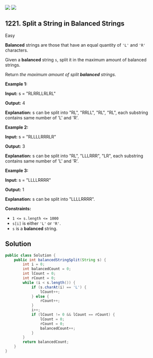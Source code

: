 [![](https://img.shields.io/github/stars/javadev/LeetCode-in-Java?label=Stars&style=flat-square)](https://github.com/javadev/LeetCode-in-Java)
[![](https://img.shields.io/github/forks/javadev/LeetCode-in-Java?label=Fork%20me%20on%20GitHub%20&style=flat-square)](https://github.com/javadev/LeetCode-in-Java/fork)

## 1221\. Split a String in Balanced Strings

Easy

**Balanced** strings are those that have an equal quantity of `'L'` and `'R'` characters.

Given a **balanced** string `s`, split it in the maximum amount of balanced strings.

Return _the maximum amount of split **balanced** strings_.

**Example 1:**

**Input:** s = "RLRRLLRLRL"

**Output:** 4

**Explanation:** s can be split into "RL", "RRLL", "RL", "RL", each substring contains same number of 'L' and 'R'.

**Example 2:**

**Input:** s = "RLLLLRRRLR"

**Output:** 3

**Explanation:** s can be split into "RL", "LLLRRR", "LR", each substring contains same number of 'L' and 'R'.

**Example 3:**

**Input:** s = "LLLLRRRR"

**Output:** 1

**Explanation:** s can be split into "LLLLRRRR".

**Constraints:**

*   `1 <= s.length <= 1000`
*   `s[i]` is either `'L'` or `'R'`.
*   `s` is a **balanced** string.

## Solution

```java
public class Solution {
    public int balancedStringSplit(String s) {
        int i = 0;
        int balancedCount = 0;
        int lCount = 0;
        int rCount = 0;
        while (i < s.length()) {
            if (s.charAt(i) == 'L') {
                lCount++;
            } else {
                rCount++;
            }
            i++;
            if (lCount != 0 && lCount == rCount) {
                lCount = 0;
                rCount = 0;
                balancedCount++;
            }
        }
        return balancedCount;
    }
}
```